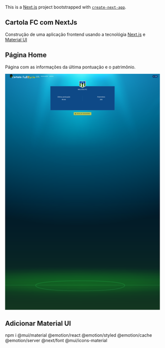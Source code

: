 This is a [Next.js](https://nextjs.org/) project bootstrapped with [`create-next-app`](https://github.com/vercel/next.js/tree/canary/packages/create-next-app).

## Cartola FC com NextJs

Construção de uma aplicação frontend usando a tecnológia [Next.js](https://nextjs.org/) e [Material UI](https://mui.com/)

## Página Home

Página com as informações da última pontuação e o patrimônio.

![Home](https://raw.githubusercontent.com/wandealves/cartola-fc-nextjs/develop/public/images/home.png "Home")

## Adicionar Material UI

npm i @mui/material @emotion/react @emotion/styled @emotion/cache @emotion/server @next/font @mui/icons-material
